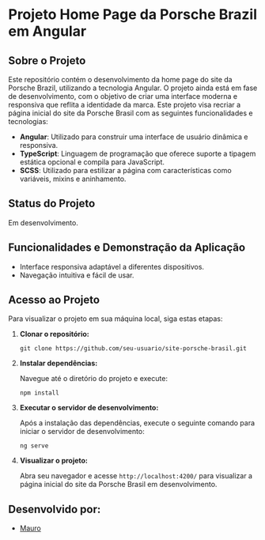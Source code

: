 # Projeto Home Page da Porsche Brazil em Angular

## Sobre o Projeto

Este repositório contém o desenvolvimento da home page do site da Porsche Brazil, utilizando a tecnologia Angular. O projeto ainda está em fase de desenvolvimento, com o objetivo de criar uma interface moderna e responsiva que reflita a identidade da marca. Este projeto visa recriar a página inicial do site da Porsche Brasil com as seguintes funcionalidades e tecnologias:

- **Angular**: Utilizado para construir uma interface de usuário dinâmica e responsiva.
- **TypeScript**: Linguagem de programação que oferece suporte a tipagem estática opcional e compila para JavaScript.
- **SCSS**: Utilizado para estilizar a página com características como variáveis, mixins e aninhamento.

## Status do Projeto

Em desenvolvimento.

## Funcionalidades e Demonstração da Aplicação

- Interface responsiva adaptável a diferentes dispositivos.
- Navegação intuitiva e fácil de usar.

## Acesso ao Projeto

Para visualizar o projeto em sua máquina local, siga estas etapas:

1. **Clonar o repositório:**

   ```
   git clone https://github.com/seu-usuario/site-porsche-brasil.git
   ```

2. **Instalar dependências:**

   Navegue até o diretório do projeto e execute:

   ```
   npm install
   ```

3. **Executar o servidor de desenvolvimento:**

   Após a instalação das dependências, execute o seguinte comando para iniciar o servidor de desenvolvimento:

   ```
   ng serve
   ```

4. **Visualizar o projeto:**

   Abra seu navegador e acesse `http://localhost:4200/` para visualizar a página inicial do site da Porsche Brasil em desenvolvimento.

## **Desenvolvido por:**

- [Mauro](link_para_seu_perfil)
